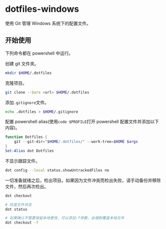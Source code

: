 # dotfiles-windows

使用 Git 管理 Windows 系统下的配置文件。

## 开始使用

下列命令都在 powershell 中运行。

创建 git 文件夹。

```sh
mkdir $HOME/.dotfiles
```

克隆项目。

```sh
git clone --bare <url> $HOME/.dotfiles
```

添加`.gitignore`文件。

```sh
echo .dotfiles > $HOME/.gitignore
```

配置 powershell alias(使用`code $PROFILE`打开 powershell 配置文件并添加以下内容)。

```powershell
function Dotfiles {
    git --git-dir="$HOME/.dotfiles/" --work-tree=$HOME $args
}
Set-Alias dot Dotfiles
```

不显示跟踪文件。

```sh
dot config --local status.showUntrackedFiles no
```

一切准备就绪之后，检出项目。如果因为文件冲突而检出失败，请手动备份并移除文件，然后再次检出。

```sh
dot checkout

# 检查文件状态
dot status

# 如果确认不需要保留本地更改，可以添加-f参数，会强制覆盖本地文件
dot checkout -f
```
